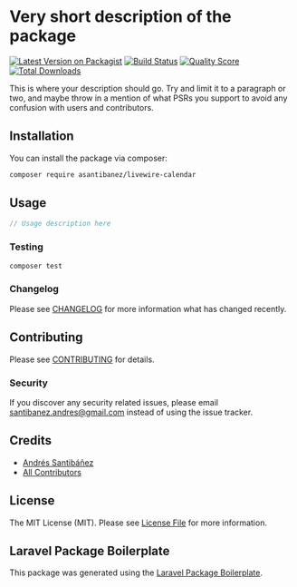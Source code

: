 # Very short description of the package

[![Latest Version on Packagist](https://img.shields.io/packagist/v/asantibanez/livewire-calendar.svg?style=flat-square)](https://packagist.org/packages/asantibanez/livewire-calendar)
[![Build Status](https://img.shields.io/travis/asantibanez/livewire-calendar/master.svg?style=flat-square)](https://travis-ci.org/asantibanez/livewire-calendar)
[![Quality Score](https://img.shields.io/scrutinizer/g/asantibanez/livewire-calendar.svg?style=flat-square)](https://scrutinizer-ci.com/g/asantibanez/livewire-calendar)
[![Total Downloads](https://img.shields.io/packagist/dt/asantibanez/livewire-calendar.svg?style=flat-square)](https://packagist.org/packages/asantibanez/livewire-calendar)

This is where your description should go. Try and limit it to a paragraph or two, and maybe throw in a mention of what PSRs you support to avoid any confusion with users and contributors.

## Installation

You can install the package via composer:

```bash
composer require asantibanez/livewire-calendar
```

## Usage

``` php
// Usage description here
```

### Testing

``` bash
composer test
```

### Changelog

Please see [CHANGELOG](CHANGELOG.md) for more information what has changed recently.

## Contributing

Please see [CONTRIBUTING](CONTRIBUTING.md) for details.

### Security

If you discover any security related issues, please email santibanez.andres@gmail.com instead of using the issue tracker.

## Credits

- [Andrés Santibáñez](https://github.com/asantibanez)
- [All Contributors](../../contributors)

## License

The MIT License (MIT). Please see [License File](LICENSE.md) for more information.

## Laravel Package Boilerplate

This package was generated using the [Laravel Package Boilerplate](https://laravelpackageboilerplate.com).